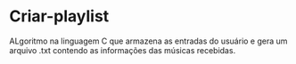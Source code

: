 # Criar-playlist
ALgoritmo na linguagem C que armazena as entradas do usuário e gera um arquivo .txt contendo as informações das músicas recebidas.
